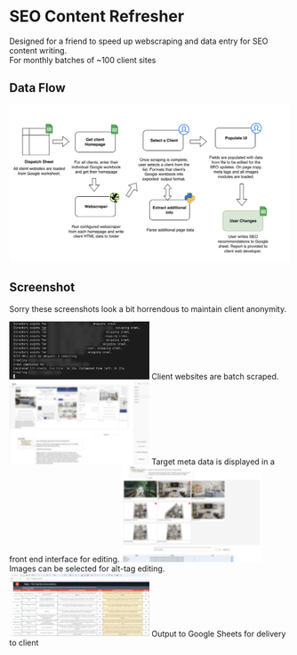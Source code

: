 # SEO Content Refresher
Designed for a friend to speed up webscraping and data entry for SEO content writing.  
For monthly batches of ~100 client sites

## Data Flow
![FlowChart](./-DevLog/flow-diagram.png)

## Screenshot
Sorry these screenshots look a bit horrendous to maintain client anonymity.

<img src="./-DevLog/scraper.png" alt="Scraper" width="50%"/>
Client websites are batch scraped.

<img src="./-DevLog/onpagescreen.png" alt="onPage" width="50%"/>
Target meta data is displayed in a front end interface for editing.
<img src="./-DevLog/altimages2.png" alt="aImages" width="50%"/>
Images can be selected for alt-tag editing.
<img src="./-DevLog/sheets.png" alt="Sheets" width="50%"/>
Output to Google Sheets for delivery to client
